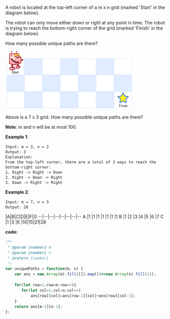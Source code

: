 ﻿A robot is located at the top-left corner of a m x n grid (marked 'Start' in the diagram below).

The robot can only move either down or right at any point in time. The robot is trying to reach the bottom-right corner of the grid (marked 'Finish' in the diagram below).

How many possible unique paths are there?


![Alt Text](https://github.com/godghdai/leetcode/blob/master/Resource/img/robot_maze.png)


Above is a 7 x 3 grid. How many possible unique paths are there?


**Note**: m and n will be at most 100.

**Example 1**:
```
Input: m = 3, n = 2
Output: 3
Explanation:
From the top-left corner, there are a total of 3 ways to reach the bottom-right corner:
1. Right -> Right -> Down
2. Right -> Down -> Right
3. Down -> Right -> Right
```
**Example 2**:
```
Input: m = 7, n = 3
Output: 28

```


|A|B|C|D|E|F|G
--|--|--|--|--|--|--|--
A |1 |1 |1 |1 |1 |1 |1
B |1 |2 |3 |4 |5 |6 |7
C |1 |3 |6 |10|15|21|28

**code:**
```js
/**
 * @param {number} m
 * @param {number} n
 * @return {number}
 */
var uniquePaths = function(m, n) {
    var ans = new Array(m).fill([]).map(()=>new Array(n).fill(1)); 
       
    for(let row=1;row<m;row++){
       for(let col=1;col<n;col++)
           ans[row][col]=ans[row-1][col]+ans[row][col-1];
    }
    return ans[m-1][n-1];
};


```
